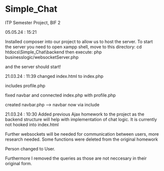 # Simple_Chat
ITP Semester Project, BIF 2

05.05.24 : 15:21

Installed composer into our project to allow us to host the server. 
To start the server you need to open xampp shell, move to this directory: 
cd htdocs\Simple_Chat\backend
then execute: php businesslogic/websocketServer.php

and the server should start!

21.03.24 : 11:39
changed index.html to index.php

includes profile.php

fixed navbar and connected index.php with profile.php

created navbar.php --> navbar now via include

21.03.24 : 10:30 
Added previous Ajax homework to the project as the backend structure will help with implementation of
chat logic. It is currently not hooked into index.html

Further websockets will be needed for communication between users, more research needed.
Some functions were deleted from the original homework

Person changed to User.

Furthermore I removed the queries as those are not neccesary in their original form.
